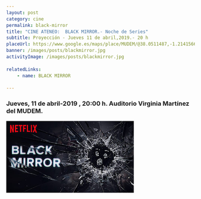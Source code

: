 ```yaml
---
layout: post
category: cine
permalink: black-mirror
title: "CINE ATENEO:  BLACK MIRROR.- Noche de Series"
subtitle: Proyección - Jueves 11 de abril,2019.- 20 h
placeUrl: https://www.google.es/maps/place/MUDEM/@38.0511487,-1.2141566,15z/data=!4m5!3m4!1s0x0:0xde6031502e1b4fbc!8m2!3d38.0511487!4d-1.2141566
banner: /images/posts/blackmirror.jpg
activityImage: /images/posts/blackmirror.jpg

relatedLinks: 
    - name: BLACK MIRROR
    
---
```


### Jueves, 11 de abril-2019 , 20:00 h. Auditorio Virginia Martínez del MUDEM.


![cartel](/images/posts/blackmirror.jpg)

